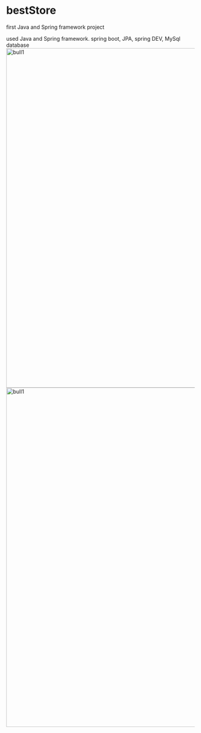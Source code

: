 # bestStore
first Java and Spring framework project

used Java and Spring framework. spring boot, JPA, spring DEV, MySql database
<img width="906" alt="bull1" src="https://github.com/Sunat-Nur/bestStore/assets/107460955/e7a49866-e036-4413-a230-b3bacc2bbc3a">
<img width="906" alt="bull1" src="https://github.com/Sunat-Nur/bestStore/assets/107460955/26a075bb-cb92-4a62-a514-f5932b466f03">
